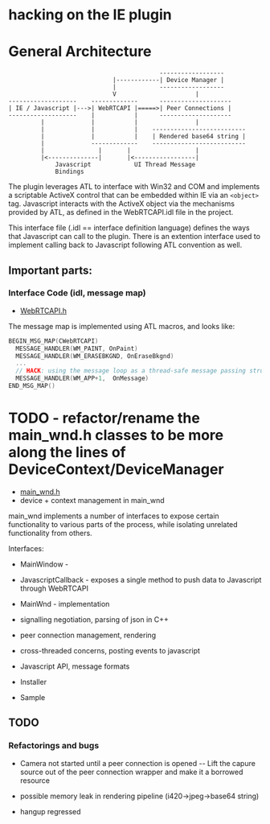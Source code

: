 hacking on the IE plugin
========================

# General Architecture

```
                                          ------------------
                             |------------| Device Manager |
                             |            ------------------
                             V                      |
-------------------    -------------      --------------------
| IE / Javascript |--->| WebRTCAPI |=====>| Peer Connections |
-------------------    |           |      --------------------
         |             |           |                | 
         |             |           |    --------------------------
         |             |           |    | Rendered base64 string |
         |             -------------    --------------------------
         |               |       |                  |
         |<--------------|       |<-----------------|
             Javascript            UI Thread Message
             Bindings
```

The plugin leverages ATL to interface with Win32 and COM and implements a scriptable ActiveX control that can be embedded within IE via an `<object>` tag. Javascript interacts with the ActiveX object via the mechanisms provided by ATL, as defined in the WebRTCAPI.idl file in the project.

This interface file (.idl == interface definition language) defines the ways that Javascript can call to the plugin. There is an extention interface used to implement calling back to Javascript following ATL convention as well.

## Important parts:

### Interface Code  (idl, message map)

- [WebRTCAPI.h](../include/WebRTCAPI.h)

The message map is implemented using ATL macros, and looks like:

```C++
BEGIN_MSG_MAP(CWebRTCAPI)
  MESSAGE_HANDLER(WM_PAINT, OnPaint)
  MESSAGE_HANDLER(WM_ERASEBKGND, OnEraseBkgnd)
  ...
  // HACK: using the message loop as a thread-safe message passing structure
  MESSAGE_HANDLER(WM_APP+1,  OnMessage)
END_MSG_MAP()
```


# TODO - refactor/rename the main\_wnd.h classes to be more along the lines of DeviceContext/DeviceManager
- [main\_wnd.h](../include/main_wnd.h)
- device + context management in main\_wnd

main\_wnd implements a number of interfaces to expose certain functionality to various parts of the process, while isolating unrelated functionality from others. 

Interfaces:
- MainWindow - 
- JavascriptCallback - exposes a single method to push data to Javascript through WebRTCAPI
- MainWnd - implementation

- signalling negotiation, parsing of json in C++
- peer connection management, rendering
- cross-threaded concerns, posting events to javascript

- Javascript API, message formats
- Installer
- Sample

## TODO

### Refactorings and bugs
- Camera not started until a peer connection is opened
-- Lift the capure source out of the peer connection wrapper and make it a borrowed resource

- possible memory leak in rendering pipeline (i420->jpeg->base64 string)
- hangup regressed


